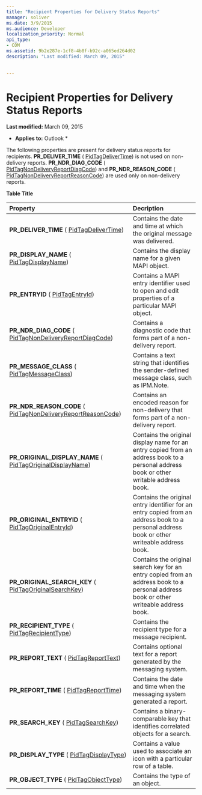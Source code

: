 ```yaml
---
title: "Recipient Properties for Delivery Status Reports"
manager: soliver
ms.date: 3/9/2015
ms.audience: Developer
localization_priority: Normal
api_type:
- COM
ms.assetid: 9b2e287e-1cf8-4b8f-b92c-a065ed264d02
description: "Last modified: March 09, 2015"
 
 
---
```


# Recipient Properties for Delivery Status Reports

 **Last modified:** March 09, 2015 
  
 * **Applies to:** Outlook * 
  
The following properties are present for delivery status reports for recipients. **PR_DELIVER_TIME** ( [PidTagDeliverTime](pidtagdelivertime-canonical-property.md)) is not used on non-delivery reports. **PR_NDR_DIAG_CODE** ( [PidTagNonDeliveryReportDiagCode](pidtagnondeliveryreportdiagcode-canonical-property.md)) and **PR_NDR_REASON_CODE** ( [PidTagNonDeliveryReportReasonCode](pidtagnondeliveryreportreasoncode-canonical-property.md)) are used only on non-delivery reports.
  
**Table Title**

|**Property**|**Decription**|
|:-----|:-----|
|**PR_DELIVER_TIME** ( [PidTagDeliverTime](pidtagdelivertime-canonical-property.md))  <br/> |Contains the date and time at which the original message was delivered.  <br/> |
|**PR_DISPLAY_NAME** ( [PidTagDisplayName](pidtagdisplayname-canonical-property.md))  <br/> |Contains the display name for a given MAPI object.  <br/> |
|**PR_ENTRYID** ( [PidTagEntryId](pidtagentryid-canonical-property.md))  <br/> |Contains a MAPI entry identifier used to open and edit properties of a particular MAPI object.  <br/> |
|**PR_NDR_DIAG_CODE** ( [PidTagNonDeliveryReportDiagCode](pidtagnondeliveryreportdiagcode-canonical-property.md))  <br/> |Contains a diagnostic code that forms part of a non-delivery report.  <br/> |
|**PR_MESSAGE_CLASS** ( [PidTagMessageClass](pidtagmessageclass-canonical-property.md))  <br/> |Contains a text string that identifies the sender-defined message class, such as IPM.Note.  <br/> |
|**PR_NDR_REASON_CODE** ( [PidTagNonDeliveryReportReasonCode](pidtagnondeliveryreportreasoncode-canonical-property.md))  <br/> |Contains an encoded reason for non-delivery that forms part of a non-delivery report.  <br/> |
|**PR_ORIGINAL_DISPLAY_NAME** ( [PidTagOriginalDisplayName](pidtagoriginaldisplayname-canonical-property.md))  <br/> |Contains the original display name for an entry copied from an address book to a personal address book or other writable address book.  <br/> |
|**PR_ORIGINAL_ENTRYID** ( [PidTagOriginalEntryId](pidtagoriginalentryid-canonical-property.md))  <br/> |Contains the original entry identifier for an entry copied from an address book to a personal address book or other writeable address book.  <br/> |
|**PR_ORIGINAL_SEARCH_KEY** ( [PidTagOriginalSearchKey](pidtagoriginalsearchkey-canonical-property.md))  <br/> |Contains the original search key for an entry copied from an address book to a personal address book or other writeable address book.  <br/> |
|**PR_RECIPIENT_TYPE** ( [PidTagRecipientType](pidtagrecipienttype-canonical-property.md))  <br/> |Contains the recipient type for a message recipient.  <br/> |
|**PR_REPORT_TEXT** ( [PidTagReportText](pidtagreporttext-canonical-property.md))  <br/> |Contains optional text for a report generated by the messaging system.  <br/> |
|**PR_REPORT_TIME** ( [PidTagReportTime](pidtagreporttime-canonical-property.md))  <br/> |Contains the date and time when the messaging system generated a report.  <br/> |
|**PR_SEARCH_KEY** ( [PidTagSearchKey](pidtagsearchkey-canonical-property.md))  <br/> |Contains a binary-comparable key that identifies correlated objects for a search.  <br/> |
|**PR_DISPLAY_TYPE** ( [PidTagDisplayType](pidtagdisplaytype-canonical-property.md))  <br/> |Contains a value used to associate an icon with a particular row of a table.  <br/> |
|**PR_OBJECT_TYPE** ( [PidTagObjectType](pidtagobjecttype-canonical-property.md))  <br/> |Contains the type of an object.  <br/> |
   

